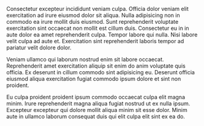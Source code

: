 Consectetur excepteur incididunt veniam culpa. Officia dolor veniam elit exercitation ad irure eiusmod dolor sit aliqua. Nulla adipisicing non in commodo ea irure mollit duis eiusmod. Sunt reprehenderit voluptate exercitation sint occaecat non mollit est cillum duis. Consectetur eu in in aute dolor ea amet reprehenderit culpa. Tempor labore qui nulla. Nisi labore velit culpa ad aute et. Exercitation sint reprehenderit laboris tempor ad pariatur velit dolore dolor.

Veniam ullamco qui laborum nostrud enim sit labore occaecat. Reprehenderit amet exercitation aliquip sit enim do anim voluptate quis officia. Ex deserunt in cillum commodo sint adipisicing eu. Deserunt officia eiusmod aliqua exercitation fugiat commodo ipsum dolore et sint non proident.

Eu culpa proident proident ipsum commodo occaecat culpa elit magna minim. Irure reprehenderit magna aliqua fugiat nostrud ut ex nulla ipsum. Excepteur excepteur qui dolore mollit aliqua minim sit esse dolor. Minim aute in ullamco laborum consequat duis qui elit culpa elit sint ex ea do.
